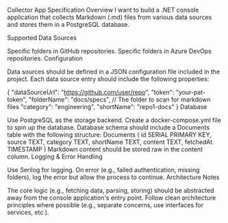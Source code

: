 Collector App Specification
Overview
I want to build a .NET console application that collects Markdown (.md) files from various data sources and stores them in a PostgreSQL database.

Supported Data Sources

Specific folders in GitHub repositories.
Specific folders in Azure DevOps repositories.
Configuration

Data sources should be defined in a JSON configuration file included in the project. Each data source entry should include the following properties:

{
  "dataSourceUrl": "https://github.com/user/repo",
  "token": "your-pat-token",
  "folderName": "docs/specs",     // The folder to scan for markdown files
  "category": "engineering",
  "shortName": "repo1-docs"
}
Database

Use PostgreSQL as the storage backend.
Create a docker-compose.yml file to spin up the database.
Database schema should include a Documents table with the following structure:
Documents (
  id SERIAL PRIMARY KEY,
  source TEXT,
  category TEXT,
  shortName TEXT,
  content TEXT,
  fetchedAt TIMESTAMP
)
Markdown content should be stored raw in the content column.
Logging & Error Handling

Use Serilog for logging.
On error (e.g., failed authentication, missing folders), log the error but allow the process to continue.
Architecture Notes

The core logic (e.g., fetching data, parsing, storing) should be abstracted away from the console application's entry point.
Follow clean architecture principles where possible (e.g., separate concerns, use interfaces for services, etc.).